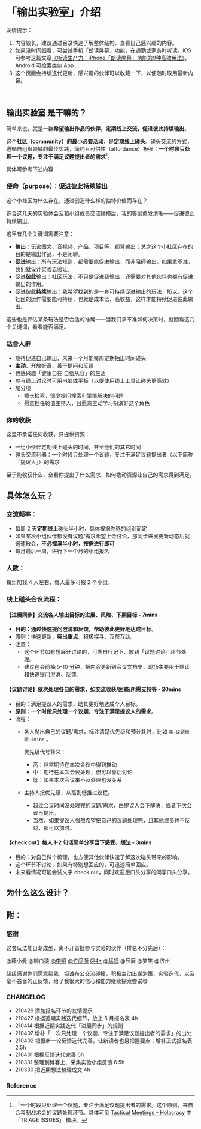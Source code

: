 # 「输出实验室」介绍



友情提示：
1. 内容较长，建议通过目录快速了解整体结构、查看自己感兴趣的内容。
2. 如果没时间细看，可尝试手机「朗读屏幕」功能，在通勤或家务时听读。iOS 可参考这篇文章[《听读生产力：iPhone「朗读屏幕」功能的9种高效用法》](https://mp.weixin.qq.com/s/jPsZxS0LXCRChrKXJ8-r0g)， Android 可检索类似 App .
3. 这个页面会持续迭代更新，感兴趣的伙伴可以收藏一下，以便随时取用最新内容。


<br>

## 输出实验室 是干嘛的？

简单来说，就是一群**希望输出作品的伙伴，定期线上交流，促进彼此持续输出**。

这个**社区（community）的最小必要活动**，是**定期线上碰头**。碰头交流的方式，遵循自组织领域的最佳实践，简约且可供性（affordance）极强：**一个时段只处理一个议题，专注于满足议题提出者的需求**[^1]。

具体可参考下述内容：
### 使命（purpose）：促进彼此持续输出

这个小社区为什么存在，通过创造什么样的独特价值而存在？

综合这几天的实验体会及和小组成员交流碰撞后，我的答案愈发清晰——促进彼此持续输出。

这里有几个关键词需要注意：
- **输出**：无论图文、音视频、产品、项目等，都算输出；总之这个小社区存在的目的是输出作品，不是闲聊。
- **促进**输出：所有玩法规则，都需要能促进输出，而非阻碍输出。如果拿不准，我们就设计实验去验证。
- 促进**彼此**输出：社区玩法，不只是促进我输出，还需要对其他伙伴也都有促进输出的作用。
- 促进彼此**持续**输出：我希望找到的是一套可持续促进输出的玩法，所以，这个社区的运作需要能可持续，也就是成本低、高收益，这样才能持续促进彼此输出。

这些也是评估某条玩法是否合适的准绳——当我们拿不准如何决策时，就回看这几个关键词，看看能否满足。


### 适合人群
* 期待促进自己输出，未来一个月能每周定期抽出时间碰头
* **主动**、开放好奇、善于提问和反馈
* 也感兴趣「健康自在 自信从容」的生活
* 参与线上讨论时可用电脑或平板（以便使用线上工具让碰头更高效）
* 加分项
    * 擅长检索，很少提问搜索引擎能解决的问题
    * 愿意担任轮值主持人，且愿意主动学习扮演好这个角色


### 你的收获

这里不承诺任何收获，只提供资源：
* 一组小伙伴定期线上碰头的时间，甚至他们的其它时间
* 碰头交流利器：一个时段只处理一个议题，专注于满足议题提出者（以下简称「提议人」）的需求

至于能收获什么，全看你提出了什么需求、如何撬动资源让自己的需求得到满足。


## 具体怎么玩？

### 交流频率：
- 每周 2 天**定期线上**碰头半小时，具体根据你选的组别而定
- 如果某次小组伙伴都没有议题/需求希望上会讨论，那同步进展更新动态后就迅速散会，**不必撑满半小时，按需进行即可**
- 每月最后一周，进行下一个月的小组报名


### 人数：
每组加我 4 人左右，每人最多可报 2 个小组。

### 线上碰头会议流程：


#### 【进展同步】交流各人输出目标的进展、风险、下期目标 - 7mins
- **目的：通过快速提问澄清和反馈，帮助彼此更好地达成目标**。
- 原则：快速更新，**突出重点**。积极探寻，互帮互助。
- 注意：
    - 这个环节如有想展开讨论的，可先自行记下，放到「议题讨论」环节处理。
    - 建议在会前抽 5-10 分钟，把内容更新到会议文档里，现场主要用于默读和快速提问澄清、反馈。

#### 【议题讨论】依次处理各自的需求，如交流收获/困惑/所需支持等 - 20mins
- 目的：满足提议人的需求，助其更好地达成个人目标。
- **原则：一个时段只处理一个议题，专注于满足提议人的需求**。
- 流程：
    - 各人抛出自己的议题/需求，标注清楚优先级和预计耗时，比如 `高-议题标题-5mins` 。

        优先级代号释义：
        - 高：非常期待在本次会议中得到推动
        - 中：期待在本次会议处理，但可以靠后讨论
        - 低：如果本次会议来不及处理也没关系
    - 主持人按优先级，从高到低推进议程。
      - 超过会议时间没处理完的议题/需求，由提议人会下解决，或者下次会议再提出。
      - 当然，如果提议人强烈希望把自己的议题处理完，且其他成员也不反对，那可以加时。

#### 【check out】每人 1-2 句话简单分享当下感受、想法 - 3mins
- 目的：对自己做个梳理，也方便其他伙伴快速了解这次碰头带来的影响。
- 这个环节不讨论，如果有特别想回应的，可迅速简单回应。
- 未来看情况可能尝试文字 check out，同时欢迎想口头分享的同学口头分享。



## 为什么这么设计？

## 附：

### 感谢

这套玩法能日渐成型，离不开首批参与实验的伙伴（排名不分先后）：

@藤小曼 @柳白猿 [@李明](https://sunoonlee.com/) [@竹间漪](https://weibo.com/u/1219497082) [@4+](http://ishanshan.zoomquiet.top/clipping/qr_wechat4%2B.png) [@猛犸](https://www.douban.com/people/mammoth2008/) @辰辰 @笑笑 @济州

超级感谢你们愿意帮我，坦诚布公交流碰撞，积极主动出谋划策、实验迭代，以及毫不吝啬的正反馈，给了我很大的信心和能力继续探索尝试😋


### CHANGELOG

- 210429 添加报名环节的友情提示
- 210427 根据近期实践迭代细节，放上 5 月报名表 4h
- 210414 根据近期实践迭代「进展同步」的规则
- 210407 增补「一次只处理一个议题，专注于满足议题提出者的需求」的出处
- 210402 根据新一轮反馈迭代完善，让新读者也易把握要点；增补正式报名表 2.5h
- 210401 根据反馈迭代完善 6h
- 210331 整理到博客上、采集实验小组反馈 6.5h
- 210330 把近期想法梳理成文 4h

### Reference

[^1]: 「一个时段只处理一个议题，专注于满足议题提出者的需求」这个原则，来自合弄制战术会的议题处理环节。具体可见 [Tactical Meetings – Holacracy](https://www.holacracy.org/tactical-meetings#:~:text=Tactical%20Meetings%20are%20focused%20on,scheduled%20by%20the%20circle's%20Secretary.) 中「TRIAGE ISSUES」 模块。
